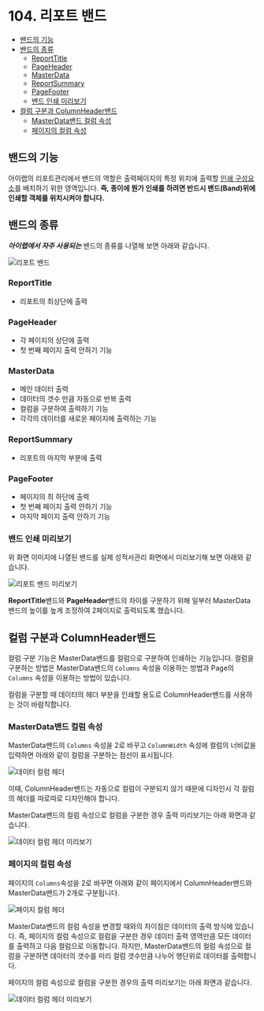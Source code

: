 # 104. 리포트 밴드

* [밴드의 기능](104..md#밴드의-기능)
* [밴드의 종류](104..md#밴드의-종류)
  * [ReportTitle](104..md#reporttitle)
  * [PageHeader](104..md#pageheader)
  * [MasterData](104..md#masterdata)
  * [ReportSummary](104..md#reportsummary)
  * [PageFooter](104..md#pagefooter)
  * [밴드 인쇄 미리보기](104..md#밴드-인쇄-미리보기)
* [컬럼 구분과 ColumnHeader밴드](104..md#컬럼-구분과-columnheader밴드)
  * [MasterData밴드 컬럼 속성](104..md#masterdata밴드-컬럼-속성)
  * [페이지의 컬럼 속성](104..md#페이지의-컬럼-속성)

## 밴드의 기능

아이랩의 리포트관리에서 밴드의 역할은 출력페이지의 특정 위치에 출력할 [인쇄 구성요소](103..md)를 배치하기 위한 영역입니다. **즉, 종이에 뭔가 인쇄를 하려면 반드시 밴드\(Band\)위에 인쇄할 객체를 위치시켜야 합니다.**

## 밴드의 종류

_**아이랩에서 자주 사용되는**_ 밴드의 종류를 나열해 보면 아래와 같습니다.

![&#xB9AC;&#xD3EC;&#xD2B8; &#xBC34;&#xB4DC;](../../.gitbook/assets/_%20%288%29.png)

### ReportTitle

* 리포트의 최상단에 출력

### PageHeader

* 각 페이지의 상단에 출력
* 첫 번째 페이지 출력 안하기 기능

### MasterData

* 메인 데이터 출력
* 데이터의 갯수 만큼 자동으로 반복 출력
* 컬럼을 구분하여 출력하기 기능
* 각각의 데이터를 새로운 페이지에 출력하는 기능

### ReportSummary

* 리포트의 마지막 부분에 출력

### PageFooter

* 페이지의 최 하단에 출력
* 첫 번째 페이지 출력 안하기 기능
* 마지막 페이지 출력 안하기 기능

### 밴드 인쇄 미리보기

위 화면 이미지에 나열된 밴드를 실제 성적서관리 화면에서 미리보기해 보면 아래와 같습니다.

![&#xB9AC;&#xD3EC;&#xD2B8; &#xBC34;&#xB4DC; &#xBBF8;&#xB9AC;&#xBCF4;&#xAE30;](../../.gitbook/assets/_%20%2823%29.png)

**ReportTitle**밴드와 **PageHeader**밴드의 차이를 구분하기 위해 일부러 MasterData 밴드의 높이를 높게 조정하여 2페이지로 출력되도록 했습니다.

## 컬럼 구분과 ColumnHeader밴드

컬럼 구분 기능은 MasterData밴드를 컬럼으로 구분하여 인쇄하는 기능입니다. 컬럼을 구분하는 방법은 MasterData밴드의 `Columns` 속성을 이용하는 방법과 Page의 `Columns` 속성을 이용하는 방법이 있습니다.

컬럼을 구분할 때 데이터의 헤더 부분을 인쇄할 용도로 ColumnHeader밴드를 사용하는 것이 바람직합니다.

### MasterData밴드 컬럼 속성

MasterData밴드의 `Columns` 속성을 2로 바꾸고 `ColumnWidth` 속성에 컬럼의 너비값을 입력하면 아래와 같이 컬럼을 구분하는 점선이 표시됩니다.

![&#xB370;&#xC774;&#xD130; &#xCEEC;&#xB7FC; &#xD5E4;&#xB354;](../../.gitbook/assets/_%20%289%29.png)

이때, ColumnHeader밴드는 자동으로 컬럼이 구분되지 않기 때문에 디자인시 각 컬럼의 헤더를 따로따로 디자인해야 합니다.

MasterData밴드의 컬럼 속성으로 컬럼을 구분한 경우 출력 미리보기는 아래 화면과 같습니다.

![&#xB370;&#xC774;&#xD130; &#xCEEC;&#xB7FC; &#xD5E4;&#xB354; &#xBBF8;&#xB9AC;&#xBCF4;&#xAE30;](../../.gitbook/assets/_%20%2821%29.png)

### 페이지의 컬럼 속성

페이지의 `Columns`속성을 2로 바꾸면 아래와 같이 페이지에서 ColumnHeader밴드와 MasterData밴드가 2개로 구분됩니다.

![&#xD398;&#xC774;&#xC9C0; &#xCEEC;&#xB7FC; &#xD5E4;&#xB354;](../../.gitbook/assets/_%20%2818%29.png)

MasterData밴드의 컬럼 속성을 변경할 때와의 차이점은 데이터의 출력 방식에 있습니다. 즉, 페이지의 컬럼 속성으로 컬럼을 구분한 경우 데이터 출력 영역만큼 모든 데이터를 출력하고 다음 컬럼으로 이동합니다. 하지만, MasterData밴드의 컬럼 속성으로 컬럼을 구분하면 데이터의 갯수를 미리 컬럼 갯수만큼 나누어 행단위로 데이터를 출력합니다.

페이지의 컬럼 속성으로 컬럼을 구분한 경우의 출력 미리보기는 아래 화면과 같습니다.

![&#xB370;&#xC774;&#xD130; &#xCEEC;&#xB7FC; &#xD5E4;&#xB354; &#xBBF8;&#xB9AC;&#xBCF4;&#xAE30;](../../.gitbook/assets/_%20%2816%29.png)

